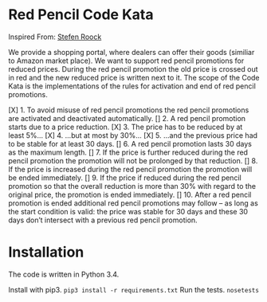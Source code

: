Red Pencil Code Kata
====================

Inspired From: [Stefen Roock](http://stefanroock.wordpress.com/2011/03/04/red-pencil-code-kata/)


We provide a shopping portal, where dealers can offer their goods (similiar to Amazon market place). We want to support red pencil promotions for reduced prices. During the red pencil promotion the old price is crossed out in red and the new reduced price is written next to it.
The scope of the Code Kata is the implementations of the rules for activation and end of red pencil promotions.

[X] 1. To avoid misuse of red pencil promotions the red pencil promotions are activated and deactivated automatically.
[] 2. A red pencil promotion starts due to a price reduction. 
[X] 3. The price has to be reduced by at least 5%...
[X] 4. ...but at most by 30%...
[X] 5. ...and the previous price had to be stable for at least 30 days.
[] 6. A red pencil promotion lasts 30 days as the maximum length.
[] 7. If the price is further reduced during the red pencil promotion the promotion will not be prolonged by that reduction.
[] 8. If the price is increased during the red pencil promotion the promotion will be ended immediately.
[] 9. If the price if reduced during the red pencil promotion so that the overall reduction is more than 30% with regard to the original price, the promotion is ended immediately.
[] 10. After a red pencil promotion is ended additional red pencil promotions may follow – as long as the start condition is valid: the price was stable for 30 days and these 30 days don’t intersect with a previous red pencil promotion.

Installation
============

The code is written in Python 3.4.

Install with pip3. `pip3 install -r requirements.txt`
Run the tests. `nosetests`
